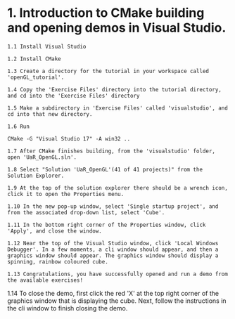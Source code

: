 # 1. Introduction to CMake building and opening demos in Visual Studio. #

    1.1 Install Visual Studio

    1.2 Install CMake

    1.3 Create a directory for the tutorial in your workspace called 'openGL_tutorial'.

    1.4 Copy the 'Exercise Files' directory into the tutorial directory, and cd into the 'Exercise Files' directory

    1.5 Make a subdirectory in 'Exercise Files' called 'visualstudio', and cd into that new directory.

    1.6 Run
`
CMake -G "Visual Studio 17" -A win32 ..
`

    1.7 After CMake finishes building, from the 'visualstudio' folder, open 'UaR_OpenGL.sln'.

    1.8 Select "Solution 'UaR_OpenGL'(41 of 41 projects)" from the Solution Explorer.

    1.9 At the top of the solution explorer there should be a wrench icon, click it to open the Properties menu.

    1.10 In the new pop-up window, select 'Single startup project', and from the associated drop-down list, select 'Cube'.

    1.11 In the bottom right corner of the Properties window, click 'Apply', and close the window.

    1.12 Near the top of the Visual Studio window, click 'Local Windows Debugger'. In a few moments, a cli window should appear, and then a graphics window should appear. The graphics window should display a spinning, rainbow coloured cube.

    1.13 Congratulations, you have successfully opened and run a demo from the available exercises!




  1.14 To close the demo, first click the red 'X' at the top right corner of the graphics window that is displaying the cube. Next, follow the instructions in the cli window to finish closing the demo.
